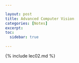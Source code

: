 ```yaml
---

layout: post
title: Advanced Computer Vision
categories: [Notes]
excerpt: 
toc: 
  sidebar: true
  
---
```


{% include lec02.md %}
